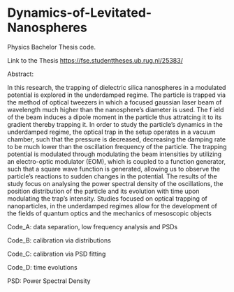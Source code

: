 # Dynamics-of-Levitated-Nanospheres
Physics Bachelor Thesis code. 

Link to the Thesis
https://fse.studenttheses.ub.rug.nl/25383/

Abstract:

In this research, the trapping of dielectric silica nanospheres in a modulated potential is explored in the underdamped regime. The particle is trapped via the method of optical tweezers in which a focused gaussian laser beam of wavelength much higher than the nanosphere’s diameter is used. The f ield of the beam induces a dipole moment in the particle thus attratcing it to its gradient thereby trapping it. In order to study the particle’s dynamics in the underdamped regime, the optical trap in the setup operates in a vacuum chamber, such that the pressure is decreased, decreasing the damping rate to be much lower than the oscillation frequency of the particle. The trapping potential is modulated through modulating the beam intensities by utilizing an electro-optic modulator (EOM), which is coupled to a function generator, such that a square wave function is generated, allowing us to observe the particle’s reactions to sudden changes in the potential. The results of the study focus on analysing the power spectral density of the oscillations, the position distribution of the particle and its evolution with time upon modulating the trap’s intensity. Studies focused on optical trapping of nanoparticles, in the underdamped regimes allow for the development of the fields of quantum optics and the mechanics of mesoscopic objects

Code_A: data separation, low frequency analysis and PSDs

Code_B: calibration via distributions

Code_C: calibration via PSD fitting

Code_D: time evolutions

PSD: Power Spectral Density
